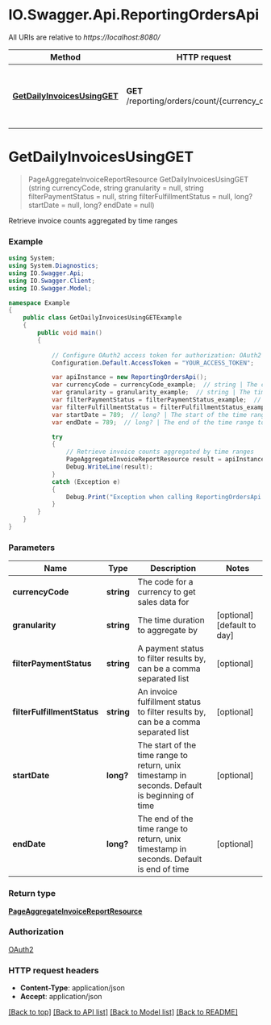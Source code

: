 # IO.Swagger.Api.ReportingOrdersApi

All URIs are relative to *https://localhost:8080/*

Method | HTTP request | Description
------------- | ------------- | -------------
[**GetDailyInvoicesUsingGET**](ReportingOrdersApi.md#getdailyinvoicesusingget) | **GET** /reporting/orders/count/{currency_code} | Retrieve invoice counts aggregated by time ranges


<a name="getdailyinvoicesusingget"></a>
# **GetDailyInvoicesUsingGET**
> PageAggregateInvoiceReportResource GetDailyInvoicesUsingGET (string currencyCode, string granularity = null, string filterPaymentStatus = null, string filterFulfillmentStatus = null, long? startDate = null, long? endDate = null)

Retrieve invoice counts aggregated by time ranges

### Example
```csharp
using System;
using System.Diagnostics;
using IO.Swagger.Api;
using IO.Swagger.Client;
using IO.Swagger.Model;

namespace Example
{
    public class GetDailyInvoicesUsingGETExample
    {
        public void main()
        {
            
            // Configure OAuth2 access token for authorization: OAuth2
            Configuration.Default.AccessToken = "YOUR_ACCESS_TOKEN";

            var apiInstance = new ReportingOrdersApi();
            var currencyCode = currencyCode_example;  // string | The code for a currency to get sales data for
            var granularity = granularity_example;  // string | The time duration to aggregate by (optional)  (default to day)
            var filterPaymentStatus = filterPaymentStatus_example;  // string | A payment status to filter results by, can be a comma separated list (optional) 
            var filterFulfillmentStatus = filterFulfillmentStatus_example;  // string | An invoice fulfillment status to filter results by, can be a comma separated list (optional) 
            var startDate = 789;  // long? | The start of the time range to return, unix timestamp in seconds. Default is beginning of time (optional) 
            var endDate = 789;  // long? | The end of the time range to return, unix timestamp in seconds. Default is end of time (optional) 

            try
            {
                // Retrieve invoice counts aggregated by time ranges
                PageAggregateInvoiceReportResource result = apiInstance.GetDailyInvoicesUsingGET(currencyCode, granularity, filterPaymentStatus, filterFulfillmentStatus, startDate, endDate);
                Debug.WriteLine(result);
            }
            catch (Exception e)
            {
                Debug.Print("Exception when calling ReportingOrdersApi.GetDailyInvoicesUsingGET: " + e.Message );
            }
        }
    }
}
```

### Parameters

Name | Type | Description  | Notes
------------- | ------------- | ------------- | -------------
 **currencyCode** | **string**| The code for a currency to get sales data for | 
 **granularity** | **string**| The time duration to aggregate by | [optional] [default to day]
 **filterPaymentStatus** | **string**| A payment status to filter results by, can be a comma separated list | [optional] 
 **filterFulfillmentStatus** | **string**| An invoice fulfillment status to filter results by, can be a comma separated list | [optional] 
 **startDate** | **long?**| The start of the time range to return, unix timestamp in seconds. Default is beginning of time | [optional] 
 **endDate** | **long?**| The end of the time range to return, unix timestamp in seconds. Default is end of time | [optional] 

### Return type

[**PageAggregateInvoiceReportResource**](PageAggregateInvoiceReportResource.md)

### Authorization

[OAuth2](../README.md#OAuth2)

### HTTP request headers

 - **Content-Type**: application/json
 - **Accept**: application/json

[[Back to top]](#) [[Back to API list]](../README.md#documentation-for-api-endpoints) [[Back to Model list]](../README.md#documentation-for-models) [[Back to README]](../README.md)

